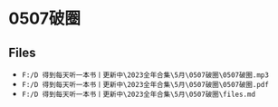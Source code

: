 # 0507破圈

## Files

- `F:/D 得到每天听一本书丨更新中\2023全年合集\5月\0507破圈\0507破圈.mp3`
- `F:/D 得到每天听一本书丨更新中\2023全年合集\5月\0507破圈\0507破圈.pdf`
- `F:/D 得到每天听一本书丨更新中\2023全年合集\5月\0507破圈\files.md`
